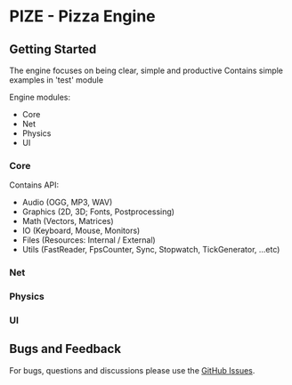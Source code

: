# PIZE - Pizza Engine 

## Getting Started

The engine focuses on being clear, simple and productive
Contains simple examples in 'test' module

Engine modules:
* Core
* Net
* Physics
* UI

### Core
Contains API:
* Audio (OGG, MP3, WAV)
* Graphics (2D, 3D; Fonts, Postprocessing)
* Math (Vectors, Matrices)
* IO (Keyboard, Mouse, Monitors)
* Files (Resources: Internal / External)
* Utils (FastReader, FpsCounter, Sync, Stopwatch, TickGenerator, ...etc)

### Net


### Physics

### UI


## Bugs and Feedback

For bugs, questions and discussions please use the [GitHub Issues](https://github.com/scalecube/socketio/issues).
